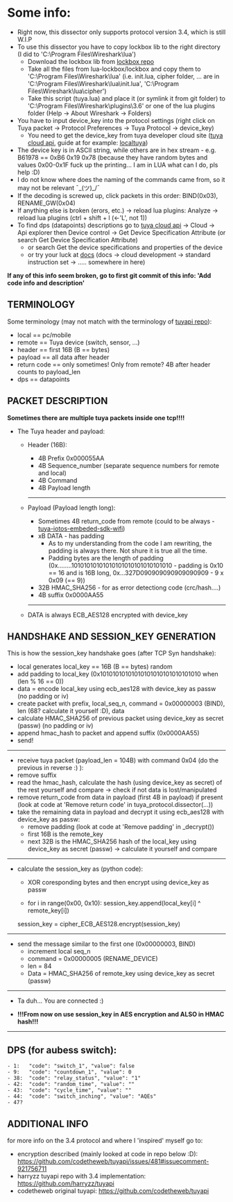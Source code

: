 
# Some info:
- Right now, this dissector only supports protocol version 3.4, which is still W.I.P
- To use this dissector you have to copy lockbox lib to the right directory (I did to 'C:\Program Files\Wireshark\lua')
  - Download the lockbox lib from [lockbox repo](https://github.com/somesocks/lua-lockbox)
  - Take all the files from lua-lockbox/lockbox and copy them to 'C:\Program Files\Wireshark\lua' (i.e. init.lua, cipher folder, ... are in 'C:\Program Files\Wireshark\lua\init.lua', 'C:\Program Files\Wireshark\lua\cipher\')
  - Take this script (tuya.lua) and place it (or symlink it from git folder) to 'C:\Program Files\Wireshark\plugins\3.6' or one of the lua plugins folder (Help -> About Wireshark -> Folders)
- You have to input device_key into the protocol settings (right click on Tuya packet -> Protocol Preferences -> Tuya Protocol -> device_key)
   - You need to get the device_key from tuya developer cloud site ([tuya cloud api](https://iot.tuya.com/), guide at for example: [localtuya](https://github.com/rospogrigio/localtuya))
- The device key is in ASCII string, while others are in hex stream - e.g. B61978 == 0xB6 0x19 0x78 (because they have random bytes and values 0x00-0x1F fuck up the printing... I am in LUA what can I do, pls help :D)
- I do not know where does the naming of the commands came from, so it may not be relevant ¯\_(ツ)_/¯
- If the decoding is screwed up, click packets in this order: BIND(0x03), RENAME_GW(0x04)
- If anything else is broken (erors, etc.) -> reload lua plugins: Analyze -> reload lua plugins (ctrl + shift + l (<-'L', not 1))
- To find dps (datapoints) descriptions go to [tuya cloud api](https://iot.tuya.com/) -> Cloud -> Api explorer then Device control -> Get Device Specification Attribute (or search Get Device Specification Attribute)
   - or search Get the device specifications and properties of the device
   - or try your luck at [docs](https://developer.tuya.com/en/docs/iot/remote-control?id=Kaof8v52k1ij3) (docs -> cloud development -> standard instruction set -> ..... somewhere in here)

**If any of this info seem broken, go to first git commit of this info: 'Add code info and description'**

## TERMINOLOGY
Some terminology (may not match with the terminology of [tuyapi repo](https://github.com/harryzz/tuyapi)):
- local == pc/mobile
- remote == Tuya device (switch, sensor, ...)
- header == first 16B (B == bytes)
- payload == all data after header 
- return code == only sometimes! Only from remote? 4B after header counts to payload_len
- dps == datapoints

## PACKET DESCRIPTION
**Sometimes there are multiple tuya packets inside one tcp!!!!**
- The Tuya header and payload:
   - Header (16B):
       - 4B Prefix 0x000055AA
       - 4B Sequence_number (separate sequence numbers for remote and local)
       - 4B Command
       - 4B Payload length
       
       ---
    
   - Payload (Payload length long):
       - Sometimes 4B return_code from remote (could to be always - [tuya-iotos-embeded-sdk-wifi](https://github.com/tuya/tuya-iotos-embeded-sdk-wifi-ble-bk7231n/blob/master/sdk/include/lan_protocol.h))
       - xB DATA - has padding
           - As to my understanding from the code I am rewriting, the padding is always there. Not shure it is true all the time.
           - Padding bytes are the length of padding (0x........10101010101010101010101010101010 - padding is 0x10 == 16 and is 16B long, 0x...327D090909090909090909 - 9 x 0x09 (== 9))
       - 32B HMAC_SHA256 - for as error detectiong code (crc/hash....)
       - 4B suffix 0x0000AA55
       
       ---

   - DATA is always ECB_AES128 encrypted with device_key

## HANDSHAKE AND SESSION_KEY GENERATION
This is how the session_key handshake goes (after TCP Syn handshake):
- local generates local_key == 16B (B == bytes) random
- add padding to local_key (0x10101010101010101010101010101010 when (len % 16 == 0))
- data = encode local_key using ecb_aes128 with device_key as passw (no padding or iv)
- create packet with prefix, local_seq_n, command = 0x00000003 (BIND), len (68? calculate it yourself :D), data
- calculate HMAC_SHA256 of previous packet using device_key as secret (passw) (no padding or iv)
- append hmac_hash to packet and append suffix (0x0000AA55)
- send!

---

- receive tuya packet (payload_len = 104B) with command 0x04 (do the previous in reverse :) ):
- remove suffix
- read the hmac_hash, calculate the hash (using device_key as secret) of the rest yourself and compare -> check if not data is lost/manipulated
- remove return_code from data in payload (first 4B in payload) if present (look at code at 'Remove return code' in tuya_protocol.dissector(...))
- take the remaining data in payload and decrypt it using ecb_aes128 with device_key as passw:
    - remove padding (look at code at 'Remove padding' in _decrypt())
    - first 16B is the remote_key
    - next 32B is the HMAC_SHA256 hash of the local_key using device_key as secret (passw) -> calculate it yourself and compare
    
---
    
- calculate the session_key as (python code):
    - XOR coresponding bytes and then encrypt using device_key as passw

    - for i in range(0x00, 0x10):
        session_key.append(local_key[i] ^ remote_key[i])

    session_key = cipher_ECB_AES128.encrypt(session_key)
    
---
        
- send the message similar to the first one (0x00000003, BIND)
    - increment local seq_n
    - command = 0x00000005 (RENAME_DEVICE)
    - len = 84
    - Data = HMAC_SHA256 of remote_key using device_key as secret (passw)
    
---

- Ta duh... You are connected :)

- **!!!From now on use session_key in AES encryption and ALSO in HMAC hash!!!**

---

## DPS (for aubess switch):
    - 1:   "code": "switch_1", "value": false
    - 9:   "code": "countdown_1", "value": 0
    - 38:  "code": "relay_status", "value": "1"
    - 42:  "code": "random_time", "value": ""
    - 43:  "code": "cycle_time", "value": ""
    - 44:  "code": "switch_inching", "value": "AQEs"
    - 47?


## ADDITIONAL INFO
for more info on the 3.4 protocol and where I 'inspired' myself go to:
- encryption described (mainly looked at code in repo below :D): https://github.com/codetheweb/tuyapi/issues/481#issuecomment-921756711
- harryzz tuyapi repo with 3.4 implementation: https://github.com/harryzz/tuyapi
- codetheweb original tuyapi: https://github.com/codetheweb/tuyapi

